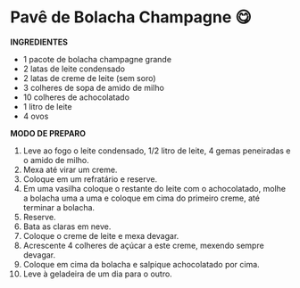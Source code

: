 # Pavê de Bolacha Champagne :yum:

**INGREDIENTES** 

 - 1 pacote de bolacha champagne grande
 - 2 latas de leite condensado
 - 2 latas de creme de leite (sem soro)
 - 3 colheres de sopa de amido de milho
 - 10 colheres de achocolatado
 - 1 litro de leite
 - 4 ovos
 
**MODO DE PREPARO** 

1. Leve ao fogo o leite condensado, 1/2 litro de leite, 4 gemas peneiradas e o amido de milho.
2. Mexa até virar um creme.
3. Coloque em um refratário e reserve.
4. Em uma vasilha coloque o restante do leite com o achocolatado, molhe a bolacha uma a uma e coloque em cima do primeiro creme, até terminar a bolacha.
5. Reserve.
6. Bata as claras em neve.
7. Coloque o creme de leite e mexa devagar.
8. Acrescente 4 colheres de açúcar a este creme, mexendo sempre devagar.
9. Coloque em cima da bolacha e salpique achocolatado por cima.
10. Leve à geladeira de um dia para o outro.
